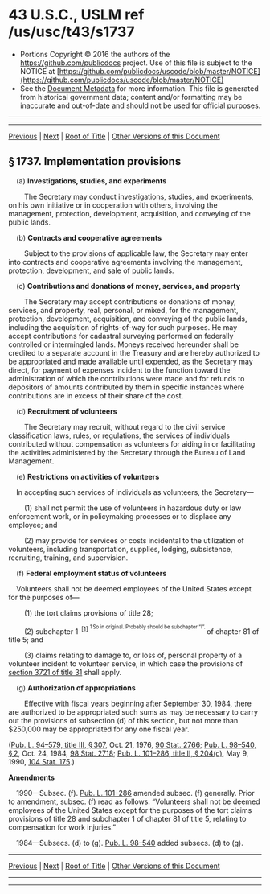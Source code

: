 ---
---

# 43 U.S.C., USLM ref /us/usc/t43/s1737

* Portions Copyright © 2016 the authors of the https://github.com/publicdocs project.
  Use of this file is subject to the NOTICE at [https://github.com/publicdocs/uscode/blob/master/NOTICE](https://github.com/publicdocs/uscode/blob/master/NOTICE)
* See the [Document Metadata](././../../../../..//README.md) for more information.
  This file is generated from historical government data; content and/or formatting may be inaccurate and out-of-date and should not be used for official purposes.

----------
----------

[Previous](./../../../../..//us/usc/t43/ch35/schIII/m__us_usc_t43_s1736a.md) | [Next](./../../../../..//us/usc/t43/ch35/schIII/m__us_usc_t43_s1738.md) | [Root of Title](./../../../../../) | [Other Versions of this Document](https://publicdocs.github.io/go/links?ns=uslm&ref=%2Fus%2Fusc%2Ft43%2Fs1737)

## § 1737. Implementation provisions

    (a) __Investigations, studies, and experiments__ 

        The Secretary may conduct investigations, studies, and experiments, on his own initiative or in cooperation with others, involving the management, protection, development, acquisition, and conveying of the public lands.

    (b) __Contracts and cooperative agreements__ 

        Subject to the provisions of applicable law, the Secretary may enter into contracts and cooperative agreements involving the management, protection, development, and sale of public lands.

    (c) __Contributions and donations of money, services, and property__ 

        The Secretary may accept contributions or donations of money, services, and property, real, personal, or mixed, for the management, protection, development, acquisition, and conveying of the public lands, including the acquisition of rights-of-way for such purposes. He may accept contributions for cadastral surveying performed on federally controlled or intermingled lands. Moneys received hereunder shall be credited to a separate account in the Treasury and are hereby authorized to be appropriated and made available until expended, as the Secretary may direct, for payment of expenses incident to the function toward the administration of which the contributions were made and for refunds to depositors of amounts contributed by them in specific instances where contributions are in excess of their share of the cost.

    (d) __Recruitment of volunteers__ 

        The Secretary may recruit, without regard to the civil service classification laws, rules, or regulations, the services of individuals contributed without compensation as volunteers for aiding in or facilitating the activities administered by the Secretary through the Bureau of Land Management.

    (e) __Restrictions on activities of volunteers__ 

    In accepting such services of individuals as volunteers, the Secretary—

        (1) shall not permit the use of volunteers in hazardous duty or law enforcement work, or in policymaking processes or to displace any employee; and

        (2) may provide for services or costs incidental to the utilization of volunteers, including transportation, supplies, lodging, subsistence, recruiting, training, and supervision.

    (f) __Federal employment status of volunteers__ 

    Volunteers shall not be deemed employees of the United States except for the purposes of—

        (1) the tort claims provisions of title 28;

        (2) subchapter 1  <sup>\[1\]</sup>  <sup><sup> 1 So in original. Probably should be subchapter “I”. </sup></sup>  of chapter 81 of title 5; and

        (3) claims relating to damage to, or loss of, personal property of a volunteer incident to volunteer service, in which case the provisions of [section 3721 of title 31][/us/usc/t31/s3721] shall apply.

    (g) __Authorization of appropriations__ 

        Effective with fiscal years beginning after September 30, 1984, there are authorized to be appropriated such sums as may be necessary to carry out the provisions of subsection (d) of this section, but not more than $250,000 may be appropriated for any one fiscal year.

([Pub. L. 94–579, title III, § 307][/us/pl/94/579/s307], Oct. 21, 1976, [90 Stat. 2766][/us/stat/90/2766]; [Pub. L. 98–540, § 2][/us/pl/98/540/s2], Oct. 24, 1984, [98 Stat. 2718][/us/stat/98/2718]; [Pub. L. 101–286, title II, § 204(c)][/us/pl/101/286/s204/c], May 9, 1990, [104 Stat. 175][/us/stat/104/175].)

 __Amendments__ 

    1990—Subsec. (f). [Pub. L. 101–286][/us/pl/101/286] amended subsec. (f) generally. Prior to amendment, subsec. (f) read as follows: “Volunteers shall not be deemed employees of the United States except for the purposes of the tort claims provisions of title 28 and subchapter 1 of chapter 81 of title 5, relating to compensation for work injuries.”

    1984—Subsecs. (d) to (g). [Pub. L. 98–540][/us/pl/98/540] added subsecs. (d) to (g).

----------

[Previous](./../../../../..//us/usc/t43/ch35/schIII/m__us_usc_t43_s1736a.md) | [Next](./../../../../..//us/usc/t43/ch35/schIII/m__us_usc_t43_s1738.md) | [Root of Title](./../../../../../) | [Other Versions of this Document](https://publicdocs.github.io/go/links?ns=uslm&ref=%2Fus%2Fusc%2Ft43%2Fs1737)

----------
----------

[/us/usc/t31/s3721]: https://publicdocs.github.io/go/links?ns=uslm&ref=%2Fus%2Fusc%2Ft31%2Fs3721
[/us/pl/94/579/s307]: https://publicdocs.github.io/go/links?ns=uslm&ref=%2Fus%2Fpl%2F94%2F579%2Fs307
[/us/stat/90/2766]: https://publicdocs.github.io/go/links?ns=uslm&ref=%2Fus%2Fstat%2F90%2F2766
[/us/pl/98/540/s2]: https://publicdocs.github.io/go/links?ns=uslm&ref=%2Fus%2Fpl%2F98%2F540%2Fs2
[/us/stat/98/2718]: https://publicdocs.github.io/go/links?ns=uslm&ref=%2Fus%2Fstat%2F98%2F2718
[/us/pl/101/286/s204/c]: https://publicdocs.github.io/go/links?ns=uslm&ref=%2Fus%2Fpl%2F101%2F286%2Fs204%2Fc
[/us/stat/104/175]: https://publicdocs.github.io/go/links?ns=uslm&ref=%2Fus%2Fstat%2F104%2F175
[/us/pl/101/286]: https://publicdocs.github.io/go/links?ns=uslm&ref=%2Fus%2Fpl%2F101%2F286
[/us/pl/98/540]: https://publicdocs.github.io/go/links?ns=uslm&ref=%2Fus%2Fpl%2F98%2F540


